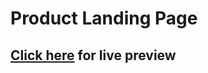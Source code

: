 # Product Landing Page

## [Click here](https://rishavpandey.com/FreeCodeCamp-Projects/01-responsive-web-design-projects/3-Product-Landing/) for live preview
